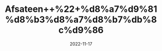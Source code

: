 ---
title: 'Afsateen++%22+%d8%a7%d9%81%d8%b3%d8%a7%d8%b7%db%8c%d9%86'
date: '2022-11-17' 
metatag: '' 
inventory: '0' 
draft: false 
# meta description 
shortDescripton: 'Worm+Wood+%22Traditionally%2c+wormwood+is+regarded+as+a+useful+remedy+for+liver+and+gallbladder+problems.+Wormwood+contains+strong+bitter+agents+known+as+absinthin+and+anabsinthin%2c+which+stimulate+digestive+and+gallbladder+'
description: 'Herbs+%d8%ac%da%91%db%8c+%d8%a8%d9%88%d9%b9%db%8c'
longdescription: ''
tags: ''
brand: ''
subCategory: ''
sellCount: '0'
featured: True
# product Price
price: '60.0'
# Product Short Description
shortDescription: 'Worm+Wood+%22Traditionally%2c+wormwood+is+regarded+as+a+useful+remedy+for+liver+and+gallbladder+problems.+Wormwood+contains+strong+bitter+agents+known+as+absinthin+and+anabsinthin%2c+which+stimulate+digestive+and+gallbladder+'
productID: '3D6B87CD-0E29-ED11-9968-005056B3A416'
type: 'products'
category: 'Herbs+%d8%ac%da%91%db%8c+%d8%a8%d9%88%d9%b9%db%8c' 
thumnailproduct: 'https://eraconnect.blob.core.windows.net/product-images/aminsaddiquidawakhana/3D6B87CD-0E29-ED11-9968-005056B3A416.webp' 
images:
  - image: 'https://eraconnect.blob.core.windows.net/product-images/aminsaddiquidawakhana/3D6B87CD-0E29-ED11-9968-005056B3A416.webp'  
Variants:
---